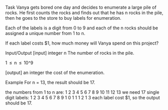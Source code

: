 Task
Vanya gets bored one day and decides to enumerate a large pile of rocks. He first counts the rocks and finds out that he has n rocks in the pile, then he goes to the store to buy labels for enumeration.

Each of the labels is a digit from 0 to 9 and each of the n rocks should be assigned a unique number from 1 to n.

If each label costs $1, how much money will Vanya spend on this project?

Input/Output
[input] integer n
The number of rocks in the pile.

1  ≤  n  ≤  10^9

[output] an integer
the cost of the enumeration.

Example
For n = 13, the result should be 17.

the numbers from 1 to n are:
1 2 3 4 5 6 7 8 9 10 11 12 13
we need 17 single digit labels:
1 2 3 4 5 6 7 8 9 1 0 1 1 1 2 1 3
each label cost $1, so the output should be 17.
